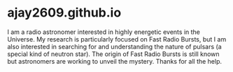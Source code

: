 # ajay2609.github.io
I am a radio astronomer interested in highly energetic events in the Universe. My research is particularly focused on 
Fast Radio Bursts, but I am also interested in searching for and understanding the nature of pulsars (a special kind of neutron star).
The origin of Fast Radio Bursts is still known but astronomers are working to unveil the mystery.
Thanks for all the help. 

